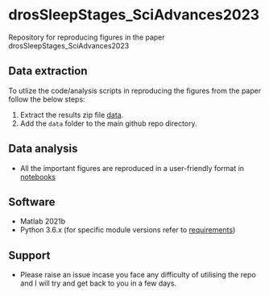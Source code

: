 # drosSleepStages_SciAdvances2023
Repository for reproducing figures in the paper drosSleepStages_SciAdvances2023

## Data extraction
To utlize the code/analysis scripts in reproducing the figures from the paper follow the below steps:
   1. Extract the results zip file [data](https://zenodo.org/doi/10.5281/zenodo.10277144).
   2. Add the `data` folder to the main github repo directory.

## Data analysis
* All the important figures are reproduced in a user-friendly format in [notebooks](https://github.com/SridharJagannathan/drosSleepStages_SciAdvances2023/blob/main/Scripts/notebooks)

## Software
* Matlab 2021b
* Python 3.6.x (for specific module versions refer to [requirements](https://github.com/SridharJagannathan/drosSleepStages_SciAdvances2023/blob/main/requirements.txt))

## Support
* Please raise an issue incase you face any difficulty of utilising the repo and I will try and get back to you in a few days.
